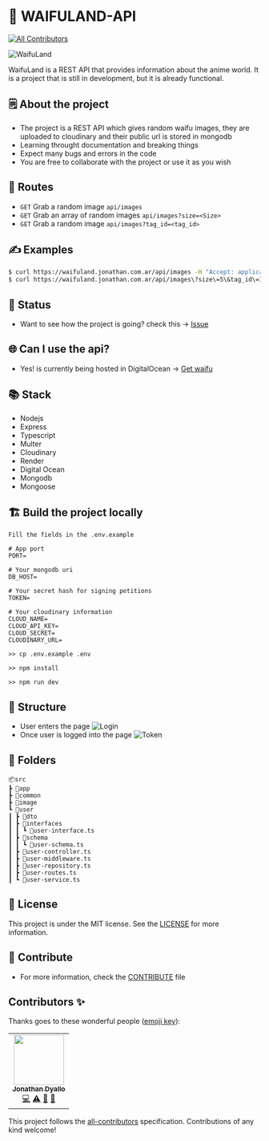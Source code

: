 # 🎲 WAIFULAND-API

<!-- ALL-CONTRIBUTORS-BADGE:START - Do not remove or modify this section -->

[![All Contributors](https://img.shields.io/badge/all_contributors-1-orange.svg?style=flat-square)](#contributors-)

<!-- ALL-CONTRIBUTORS-BADGE:END -->

![WaifuLand](https://user-images.githubusercontent.com/68082746/155921172-311bb682-cfed-494f-89c5-371e22ac25a6.gif)

WaifuLand is a REST API that provides information about the anime world. It is a project that is still in development, but it is already functional.

## 🗒 About the project

- The project is a REST API which gives random waifu images, they are uploaded to cloudinary and their public url is stored in mongodb
- Learning throught documentation and breaking things
- Expect many bugs and errors in the code
- You are free to collaborate with the project or use it as you wish

## 🚧 Routes

- `GET` Grab a random image `api/images`
- `GET` Grab an array of random images `api/images?size=<Size>`
- `GET` Grab a random image `api/images?tag_id=<tag_id>`

## ✍️ Examples

```bash
$ curl https://waifuland.jonathan.com.ar/api/images -H "Accept: application/json"
$ curl https://waifuland.jonathan.com.ar/api/images\?size\=5\&tag_id\=1 -H "Accept: application/json"
```

## 📖 Status

- Want to see how the project is going? check this -> [Issue](https://github.com/jd-apprentice/waifuland-api/issues/3)

## 🌐 Can I use the api?

- Yes! is currently being hosted in DigitalOcean -> [Get waifu](https://waifuland.jonathan.com.ar/api/images)

## 📚 Stack

- Nodejs
- Express
- Typescript
- Multer
- Cloudinary
- Render
- Digital Ocean
- Mongodb
- Mongoose

## 🏗️ Build the project locally

```
Fill the fields in the .env.example

# App port
PORT=

# Your mongodb uri
DB_HOST=

# Your secret hash for signing petitions
TOKEN=

# Your cloudinary information
CLOUD_NAME=
CLOUD_API_KEY=
CLOUD_SECRET=
CLOUDINARY_URL=

>> cp .env.example .env

>> npm install

>> npm run dev
```

## 🧱 Structure

- User enters the page
  ![Login](https://user-images.githubusercontent.com/68082746/164032923-64c5d286-e232-478f-b121-39d28b71b416.png)
- Once user is logged into the page
  ![Token](https://user-images.githubusercontent.com/68082746/164033037-6191489e-3561-46b3-a0c4-7324faf9abb7.png)

## 📁 Folders

```
📦src
┣ 📂app
┣ 📂common
┣ 📂image
┗ 📂user
┃ ┣ 📂dto
┃ ┣ 📂interfaces
┃ ┃ ┗ 📜user-interface.ts
┃ ┣ 📂schema
┃ ┃ ┗ 📜user-schema.ts
┃ ┣ 📜user-controller.ts
┃ ┣ 📜user-middleware.ts
┃ ┣ 📜user-repository.ts
┃ ┣ 📜user-routes.ts
┃ ┗ 📜user-service.ts
```

## 📝 License

This project is under the MIT license. See the [LICENSE](./LICENSE) for more information.

## 🤝 Contribute

- For more information, check the [CONTRIBUTE](./CONTRIBUTE.md) file

## Contributors ✨

Thanks goes to these wonderful people ([emoji key](https://allcontributors.org/docs/en/emoji-key)):

<!-- ALL-CONTRIBUTORS-LIST:START - Do not remove or modify this section -->
<!-- prettier-ignore-start -->
<!-- markdownlint-disable -->
<table>
  <tr>
    <td align="center"><a href="https://jonathan.com.ar/es"><img src="https://avatars.githubusercontent.com/u/68082746?v=4?s=100" width="100px;" alt=""/><br /><sub><b>Jonathan Dyallo</b></sub></a><br /><a href="https://github.com/jd-apprentice/waifuland-api/commits?author=jd-apprentice" title="Code">💻</a> <a href="https://github.com/jd-apprentice/waifuland-api/commits?author=jd-apprentice" title="Tests">⚠️</a> <a href="https://github.com/jd-apprentice/waifuland-api/commits?author=jd-apprentice" title="Documentation">📖</a> <a href="#maintenance-jd-apprentice" title="Maintenance">🚧</a></td>
  </tr>
</table>

<!-- markdownlint-restore -->
<!-- prettier-ignore-end -->

<!-- ALL-CONTRIBUTORS-LIST:END -->

This project follows the [all-contributors](https://github.com/all-contributors/all-contributors) specification. Contributions of any kind welcome!
